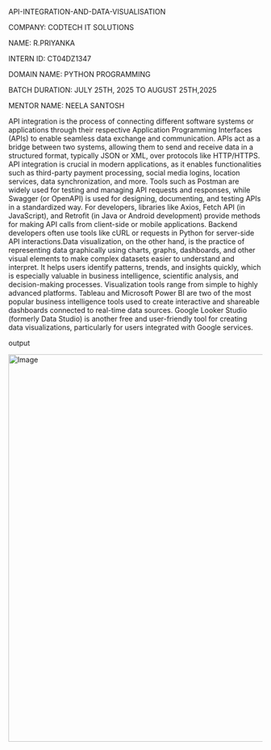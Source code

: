 API-INTEGRATION-AND-DATA-VISUALISATION

COMPANY:  CODTECH IT SOLUTIONS

NAME: R.PRIYANKA

INTERN ID: CT04DZ1347

DOMAIN NAME: PYTHON PROGRAMMING 

BATCH DURATION: JULY 25TH, 2025 TO AUGUST 25TH,2025

MENTOR NAME:  NEELA SANTOSH

API integration is the process of connecting different software systems or applications through their respective Application Programming Interfaces (APIs) to enable seamless data exchange and communication. APIs act as a bridge between two systems, allowing them to send and receive data in a structured format, typically JSON or XML, over protocols like HTTP/HTTPS. API integration is crucial in modern applications, as it enables functionalities such as third-party payment processing, social media logins, location services, data synchronization, and more. Tools such as Postman are widely used for testing and managing API requests and responses, while Swagger (or OpenAPI) is used for designing, documenting, and testing APIs in a standardized way. For developers, libraries like Axios, Fetch API (in JavaScript), and Retrofit (in Java or Android development) provide methods for making API calls from client-side or mobile applications. Backend developers often use tools like cURL or requests in Python for server-side API interactions.Data visualization, on the other hand, is the practice of representing data graphically using charts, graphs, dashboards, and other visual elements to make complex datasets easier to understand and interpret. It helps users identify patterns, trends, and insights quickly, which is especially valuable in business intelligence, scientific analysis, and decision-making processes. Visualization tools range from simple to highly advanced platforms. Tableau and Microsoft Power BI are two of the most popular business intelligence tools used to create interactive and shareable dashboards connected to real-time data sources. Google Looker Studio (formerly Data Studio) is another free and user-friendly tool for creating data visualizations, particularly for users integrated with Google services.

output

<img width="1364" height="767" alt="Image" src="https://github.com/user-attachments/assets/9326579e-2a7a-4f3b-b099-091ab8580e7c" />



